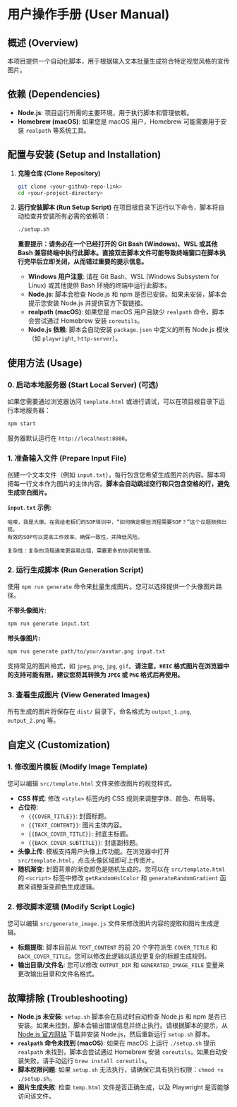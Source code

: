 # 用户操作手册 (User Manual)

## 概述 (Overview)
本项目提供一个自动化脚本，用于根据输入文本批量生成符合特定视觉风格的宣传图片。

## 依赖 (Dependencies)
- **Node.js**: 项目运行所需的主要环境，用于执行脚本和管理依赖。
- **Homebrew (macOS)**: 如果您是 macOS 用户，Homebrew 可能需要用于安装 `realpath` 等系统工具。

## 配置与安装 (Setup and Installation)

1.  **克隆仓库 (Clone Repository)**
    ```bash
    git clone <your-github-repo-link>
    cd <your-project-directory>
    ```

2.  **运行安装脚本 (Run Setup Script)**
    在项目根目录下运行以下命令，脚本将自动检查并安装所有必需的依赖项：
    ```bash
    ./setup.sh
    ```
    **重要提示：请务必在一个已经打开的 Git Bash (Windows)、WSL 或其他 Bash 兼容终端中执行此脚本。直接双击脚本文件可能导致终端窗口在脚本执行完毕后立即关闭，从而错过重要的提示信息。**

    -   **Windows 用户注意**: 请在 Git Bash、WSL (Windows Subsystem for Linux) 或其他提供 Bash 环境的终端中运行此脚本。
    -   **Node.js**: 脚本会检查 Node.js 和 npm 是否已安装。如果未安装，脚本会提示您安装 Node.js 并提供官方下载链接。
    -   **realpath (macOS)**: 如果您是 macOS 用户且缺少 `realpath` 命令，脚本会尝试通过 Homebrew 安装 `coreutils`。
    -   **Node.js 依赖**: 脚本会自动安装 `package.json` 中定义的所有 Node.js 模块（如 `playwright`, `http-server`）。

## 使用方法 (Usage)

### 0. 启动本地服务器 (Start Local Server) (可选)
如果您需要通过浏览器访问 `template.html` 或进行调试，可以在项目根目录下运行本地服务器：
```bash
npm start
```
服务器默认运行在 `http://localhost:8080`。

### 1. 准备输入文件 (Prepare Input File)
创建一个文本文件（例如 `input.txt`），每行包含您希望生成图片的内容。脚本将把每一行文本作为图片的主体内容。**脚本会自动跳过空行和只包含空格的行，避免生成空白图片。**

**`input.txt` 示例:**
```
哈喽，我是大康。在我给老板们的SOP培训中，“如何确定哪些流程需要SOP？”这个议题频频出现。
有效的SOP可以提高工作效率、确保一致性，并降低风险。

复杂性：复杂的流程通常更容易出错，需要更多的协调和管理。
```

### 2. 运行生成脚本 (Run Generation Script)
使用 `npm run generate` 命令来批量生成图片。您可以选择提供一个头像图片路径。

**不带头像图片:**
```bash
npm run generate input.txt
```

**带头像图片:**
```bash
npm run generate path/to/your/avatar.png input.txt
```
支持常见的图片格式，如 `jpeg`, `png`, `jpg`, `gif`。**请注意，`HEIC` 格式图片在浏览器中的支持可能有限，建议您将其转换为 `JPEG` 或 `PNG` 格式后再使用。**

### 3. 查看生成图片 (View Generated Images)
所有生成的图片将保存在 `dist/` 目录下，命名格式为 `output_1.png`, `output_2.png` 等。

## 自定义 (Customization)

### 1. 修改图片模板 (Modify Image Template)
您可以编辑 `src/template.html` 文件来修改图片的视觉样式。
- **CSS 样式**: 修改 `<style>` 标签内的 CSS 规则来调整字体、颜色、布局等。
- **占位符**:
    - `{{COVER_TITLE}}`: 封面标题。
    - `{{TEXT_CONTENT}}`: 图片主体内容。
    - `{{BACK_COVER_TITLE}}`: 封底主标题。
    - `{{BACK_COVER_SUBTITLE}}`: 封底副标题。
- **头像上传**: 模板支持用户头像上传功能。在浏览器中打开 `src/template.html`，点击头像区域即可上传图片。
- **随机渐变**: 封面背景的渐变颜色是随机生成的。您可以在 `src/template.html` 的 `<script>` 标签中修改 `getRandomHslColor` 和 `generateRandomGradient` 函数来调整渐变颜色生成逻辑。

### 2. 修改脚本逻辑 (Modify Script Logic)
您可以编辑 `src/generate_image.js` 文件来修改图片内容的提取和图片生成逻辑。
- **标题提取**: 脚本目前从 `TEXT_CONTENT` 的前 20 个字符派生 `COVER_TITLE` 和 `BACK_COVER_TITLE`。您可以修改此逻辑以适应更复杂的标题生成规则。
- **输出目录/文件名**: 您可以修改 `OUTPUT_DIR` 和 `GENERATED_IMAGE_FILE` 变量来更改输出目录和文件名格式。

## 故障排除 (Troubleshooting)
- **Node.js 未安装**: `setup.sh` 脚本会在启动时自动检查 Node.js 和 npm 是否已安装。如果未找到，脚本会输出错误信息并终止执行。请根据脚本的提示，从 [Node.js 官方网站](https://nodejs.org/) 下载并安装 Node.js，然后重新运行 `setup.sh` 脚本。
- **`realpath` 命令未找到 (macOS)**: 如果在 macOS 上运行 `./setup.sh` 提示 `realpath` 未找到，脚本会尝试通过 Homebrew 安装 `coreutils`。如果自动安装失败，请手动运行 `brew install coreutils`。
- **脚本权限问题**: 如果 `setup.sh` 无法执行，请确保它具有执行权限：`chmod +x ./setup.sh`。
- **图片生成失败**: 检查 `temp.html` 文件是否正确生成，以及 Playwright 是否能够访问该文件。
